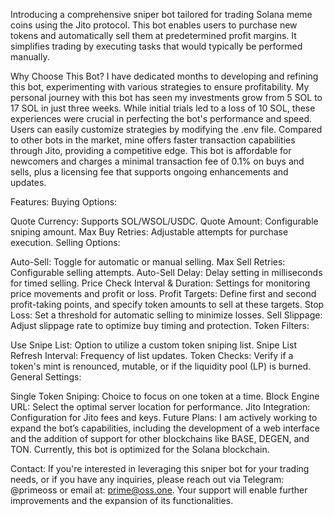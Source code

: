 Introducing a comprehensive sniper bot tailored for trading Solana meme coins using the Jito protocol. This bot enables users to purchase new tokens and automatically sell them at predetermined profit margins. It simplifies trading by executing tasks that would typically be performed manually.

Why Choose This Bot?
I have dedicated months to developing and refining this bot, experimenting with various strategies to ensure profitability. My personal journey with this bot has seen my investments grow from 5 SOL to 17 SOL in just three weeks. While initial trials led to a loss of 10 SOL, these experiences were crucial in perfecting the bot's performance and speed. Users can easily customize strategies by modifying the .env file. Compared to other bots in the market, mine offers faster transaction capabilities through Jito, providing a competitive edge. This bot is affordable for newcomers and charges a minimal transaction fee of 0.1% on buys and sells, plus a licensing fee that supports ongoing enhancements and updates.

Features:
Buying Options:

Quote Currency: Supports SOL/WSOL/USDC.
Quote Amount: Configurable sniping amount.
Max Buy Retries: Adjustable attempts for purchase execution.
Selling Options:

Auto-Sell: Toggle for automatic or manual selling.
Max Sell Retries: Configurable selling attempts.
Auto-Sell Delay: Delay setting in milliseconds for timed selling.
Price Check Interval & Duration: Settings for monitoring price movements and profit or loss.
Profit Targets: Define first and second profit-taking points, and specify token amounts to sell at these targets.
Stop Loss: Set a threshold for automatic selling to minimize losses.
Sell Slippage: Adjust slippage rate to optimize buy timing and protection.
Token Filters:

Use Snipe List: Option to utilize a custom token sniping list.
Snipe List Refresh Interval: Frequency of list updates.
Token Checks: Verify if a token's mint is renounced, mutable, or if the liquidity pool (LP) is burned.
General Settings:

Single Token Sniping: Choice to focus on one token at a time.
Block Engine URL: Select the optimal server location for performance.
Jito Integration: Configuration for Jito fees and keys.
Future Plans:
I am actively working to expand the bot’s capabilities, including the development of a web interface and the addition of support for other blockchains like BASE, DEGEN, and TON. Currently, this bot is optimized for the Solana blockchain.

Contact:
If you're interested in leveraging this sniper bot for your trading needs, or if you have any inquiries, please reach out via Telegram: @primeoss or email at: prime@oss.one. Your support will enable further improvements and the expansion of its functionalities.
